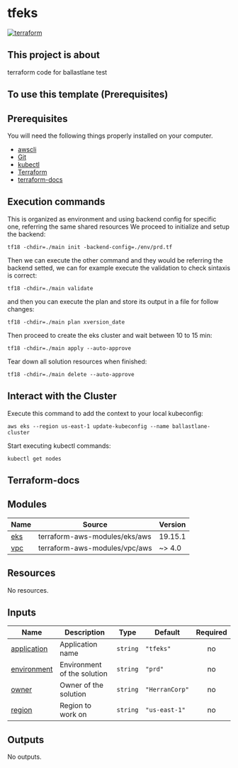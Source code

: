 # tfeks

[![terraform](https://img.shields.io/badge/terraform-v1.16.X-5C4EE5.svg)](https://www.terraform.io)

## This project is about
terraform code for ballastlane test

## To use this template  (Prerequisites)

## Prerequisites

You will need the following things properly installed on your computer.

* [awscli](https://aws.amazon.com/cli/)
* [Git](http://git-scm.com/)
* [kubectl]()
* [Terraform](https://www.terraform.io/downloads.html)
* [terraform-docs](https://terraform-docs.io/user-guide/installation/)

## Execution commands
This is organized as environment and using backend config for specific one, referring the same shared resources
We proceed to initialize and setup the backend:

```tf18 -chdir=./main init -backend-config=./env/prd.tf```

Then we can execute the other command and they would be referring the backend setted, we can for example execute the validation to check sintaxis is correct: 

```tf18 -chdir=./main validate```

and then you can execute the plan and store its output in a file for follow changes:

```tf18 -chdir=./main plan xversion_date```

Then proceed to create the eks cluster and wait between 10 to 15 min:

```tf18 -chdir=./main apply --auto-approve```

Tear down all solution resources when finished:

```tf18 -chdir=./main delete --auto-approve```

## Interact with the Cluster
Execute this command to add the context to your local kubeconfig:

```aws eks --region us-east-1 update-kubeconfig --name ballastlane-cluster```

Start executing kubectl commands:

```kubectl get nodes```

## Terraform-docs

<Execute terraform-docs and paste the output here>

## Modules

| Name | Source | Version |
|------|--------|---------|
| <a name="module_eks"></a> [eks](#module\_eks) | terraform-aws-modules/eks/aws | 19.15.1 |
| <a name="module_vpc"></a> [vpc](#module\_vpc) | terraform-aws-modules/vpc/aws | ~> 4.0 |

## Resources

No resources.

## Inputs

| Name | Description | Type | Default | Required |
|------|-------------|------|---------|:--------:|
| <a name="input_application"></a> [application](#input\_application) | Application name | `string` | `"tfeks"` | no |
| <a name="input_environment"></a> [environment](#input\_environment) | Environment of the solution | `string` | `"prd"` | no |
| <a name="input_owner"></a> [owner](#input\_owner) | Owner of the solution | `string` | `"HerranCorp"` | no |
| <a name="input_region"></a> [region](#input\_region) | Region to work on | `string` | `"us-east-1"` | no |

## Outputs

No outputs.



